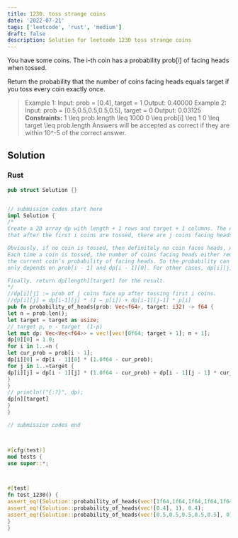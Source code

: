 ```yaml
---
title: 1230. toss strange coins
date: '2022-07-21'
tags: ['leetcode', 'rust', 'medium']
draft: false
description: Solution for leetcode 1230 toss strange coins
---
```



You have some coins.  The i-th coin has a probability prob[i] of facing heads when tossed.



Return the probability that the number of coins facing heads equals target if you toss every coin exactly once.







> Example 1:
> Input: prob <TeX>=</TeX> [0.4], target <TeX>=</TeX> 1
> Output: 0.40000
> Example 2:
> Input: prob <TeX>=</TeX> [0.5,0.5,0.5,0.5,0.5], target <TeX>=</TeX> 0
> Output: 0.03125
**Constraints:**
> 1 <TeX>\leq</TeX> prob.length <TeX>\leq</TeX> 1000
> 0 <TeX>\leq</TeX> prob[i] <TeX>\leq</TeX> 1
> 0 <TeX>\leq</TeX> target <TeX>\leq</TeX> prob.length
> Answers will be accepted as correct if they are within 10^-5 of the correct answer.


## Solution


### Rust
```rust
pub struct Solution {}


// submission codes start here
impl Solution {
/*
Create a 2D array dp with length + 1 rows and target + 1 columns. The element at dp[i][j] stands for the probability
that after the first i coins are tossed, there are j coins facing heads.

Obviously, if no coin is tossed, then definitely no coin faces heads, which has a probability 1, so dp[0][0] = 1.
Each time a coin is tossed, the number of coins facing heads either remains the same or increase by 1, depending on
the current coin’s probability of facing heads. So the probability can be calculated. For the case j equals 0, dp[i][0]
only depends on prob[i - 1] and dp[i - 1][0]. For other cases, dp[i][j] depends on prob[i - 1], dp[i - 1][j - 1] and dp[i - 1][j].

Finally, return dp[length][target] for the result.
*/
//dp[i][j] := prob of j coins face up after tossing first i coins.
//dp[i][j] = dp[i-1][j] * (1 – p[i]) + dp[i-1][j-1] * p[i]
pub fn probability_of_heads(prob: Vec<f64>, target: i32) -> f64 {
let n = prob.len();
let target = target as usize;
// target p, n - target  (1-p)
let mut dp: Vec<Vec<f64>> = vec![vec![0f64; target + 1]; n + 1];
dp[0][0] = 1.0;
for i in 1..=n {
let cur_prob = prob[i - 1];
dp[i][0] = dp[i - 1][0] * (1.0f64 - cur_prob);
for j in 1..=target {
dp[i][j] = dp[i - 1][j] * (1.0f64 - cur_prob) + dp[i - 1][j - 1] * cur_prob;
}
}
// println!("{:?}", dp);
dp[n][target]
}
}

// submission codes end



#[cfg(test)]
mod tests {
use super::*;



#[test]
fn test_1230() {
assert_eq!(Solution::probability_of_heads(vec![1f64,1f64,1f64,1f64,1f64,1f64,1f64,1f64,1f64,1f64], 9), 0.0);
assert_eq!(Solution::probability_of_heads(vec![0.4], 1), 0.4);
assert_eq!(Solution::probability_of_heads(vec![0.5,0.5,0.5,0.5,0.5], 0), 0.03125);
}
}

```
